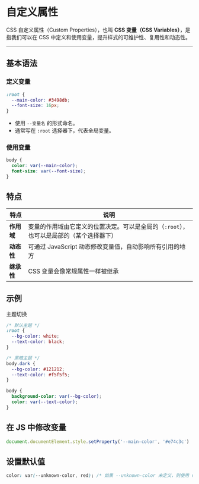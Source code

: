 # 自定义属性

CSS 自定义属性（Custom Properties），也叫 **CSS 变量（CSS Variables）**，是指我们可以在 CSS 中定义和使用变量，提升样式的可维护性、复用性和动态性。

---

## 基本语法

### 定义变量

```css
:root {
  --main-color: #3498db;
  --font-size: 16px;
}
```

* 使用 `--变量名` 的形式命名。
* 通常写在 `:root` 选择器下，代表全局变量。

### 使用变量

```css
body {
  color: var(--main-color);
  font-size: var(--font-size);
}
```

## 特点

| 特点       | 说明                                                                              |
|----------|---------------------------------------------------------------------------------|
| **作用域** | 变量的作用域由它定义的位置决定。可以是全局的（`:root`），也可以是局部的（某个选择器下） |
| **动态性** | 可通过 JavaScript 动态修改变量值，自动影响所有引用的地方                           |
| **继承性** | CSS 变量会像常规属性一样被继承                                                    |

## 示例

主题切换

```css
/* 默认主题 */
:root {
  --bg-color: white;
  --text-color: black;
}

/* 黑暗主题 */
body.dark {
  --bg-color: #121212;
  --text-color: #f5f5f5;
}

body {
  background-color: var(--bg-color);
  color: var(--text-color);
}
```

## 在 JS 中修改变量

```js
document.documentElement.style.setProperty('--main-color', '#e74c3c')
```

## 设置默认值

```css
color: var(--unknown-color, red); /* 如果 --unknown-color 未定义，则使用 red */
```
